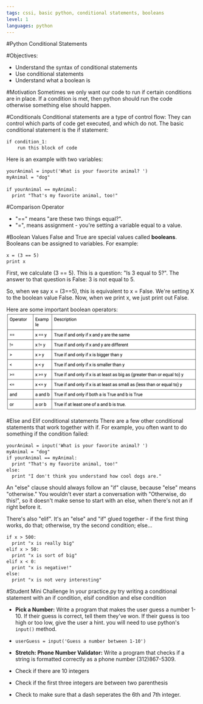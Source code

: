 ```yaml
---
tags: cssi, basic python, conditional statements, booleans
level: 1
languages: python
---
```

#Python Conditional Statements

#Objectives:

+ Understand the syntax of conditional statements
+ Use conditional statements
+ Understand what a boolean is

#Motivation
Sometimes we only want our code to run if certain conditions are in place. If a condition is met, then python should run the code otherwise something else should happen.

#Conditionals
Conditional statements are a type of control flow: They can control which parts of code get executed, and which do not. The basic conditional statement is the if statement:
```
if condition_1:
    run this block of code
```
Here is an example with two variables:
```
yourAnimal = input('What is your favorite animal? ')
myAnimal = "dog"

if yourAnimal == myAnimal:
  print "That's my favorite animal, too!"
```
#Comparison Operator
  + "==" means "are these two things equal?".
  + "=", means assignment - you're setting a variable equal to a value.

#Boolean Values
False and True are special values called **booleans**. Booleans can be assigned to variables.
For example:
```
x = (3 == 5)
print x
```
First, we calculate (3 == 5). This is a question: "Is 3 equal to 5?". The answer to that question is False: 3 is not equal to 5.

So, when we say x = (3==5), this is equivalent to x = False. We're setting X to the boolean value False. Now, when we print x, we just print out False.

Here are some important boolean operators:
<img src= "images/boolean_table.png">

#Else and Elif conditional statements
There are a few other conditional statements that work together with if. For example, you often want to do something if the condition failed:
```
yourAnimal = input('What is your favorite animal? ')
myAnimal = "dog"
if yourAnimal == myAnimal:
  print "That's my favorite animal, too!"
else:
  print "I don't think you understand how cool dogs are."
```
An "else" clause should always follow an "if" clause, because "else" means "otherwise."
You wouldn't ever start a conversation with "Otherwise, do this!", so it doesn't make sense to start with an else, when there's not an if right before it.

There's also "elif".  It's an "else" and "if" glued together - if the first thing works, do that; otherwise, try the second condition; else...
```
if x > 500:
  print "x is really big"
elif x > 50:
  print "x is sort of big"
elif x < 0:
  print "x is negative!"
else:
  print "x is not very interesting"
```
#Student Mini Challenge
In your practice.py try writing a conditional statement with an if condition, elsif condition and else condition

 * **Pick a Number:** Write a program that makes the user guess a number 1-10. If their guess is correct, tell them they've won. If their guess is too high or too low, give the user a hint. you will need to use python's `input()` method.
  * `userGuess = input('Guess a number between 1-10')`
  
 * **Stretch: Phone Number Validator:** Write a program that checks if a string is formatted correctly as a phone number (312)867-5309.
  * Check if there are 10 integers
  * Check if the first three integers are between two parenthesis
  * Check to make sure that a dash seperates the 6th and 7th integer.
